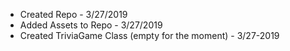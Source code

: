 - Created Repo - 3/27/2019
- Added Assets to Repo - 3/27/2019
- Created TriviaGame Class (empty for the moment) - 3/27-2019
